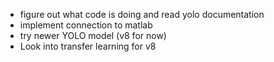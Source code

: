 
- figure out what code is doing and read yolo documentation
- implement connection to matlab
- try newer YOLO model (v8 for now)
- Look into transfer learning for v8
